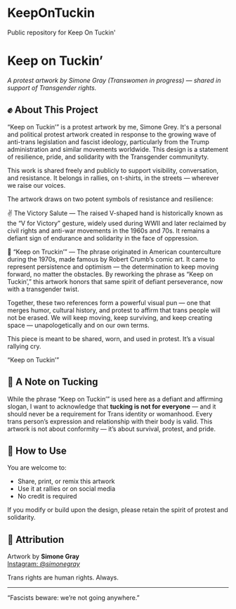 # KeepOnTuckin
Public repository for Keep On Tuckin'

# Keep on Tuckin’

_A protest artwork by Simone Gray (Transwomen in progress) — shared in support of Transgender rights._

## ✊ About This Project

“Keep on Tuckin’” is a protest artwork by me, Simone Grey. It's a personal and political protest artwork created in response to the growing wave of anti-trans legislation and fascist ideology, particularly from the Trump administration and similar movements worldwide. This design is a statement of resilience, pride, and solidarity with the Transgender communityty.

This work is shared freely and publicly to support visibility, conversation, and resistance. It belongs in rallies, on t-shirts, in the streets — wherever we raise our voices.

The artwork draws on two potent symbols of resistance and resilience:

✌️ The Victory Salute — The raised V-shaped hand is historically known as the “V for Victory” gesture, widely used during WWII and later reclaimed by civil rights and anti-war movements in the 1960s and 70s. It remains a defiant sign of endurance and solidarity in the face of oppression.

🚛 “Keep on Truckin’” — The phrase originated in American counterculture during the 1970s, made famous by Robert Crumb’s comic art. It came to represent persistence and optimism — the determination to keep moving forward, no matter the obstacles. By reworking the phrase as “Keep on Tuckin’,” this artwork honors that same spirit of defiant perseverance, now with a transgender twist.

Together, these two references form a powerful visual pun — one that merges humor, cultural history, and protest to affirm that trans people will not be erased. We will keep moving, keep surviving, and keep creating space — unapologetically and on our own terms.

This piece is meant to be shared, worn, and used in protest. It’s a visual rallying cry.

“Keep on Tuckin’”

## 🌈 A Note on Tucking

While the phrase “Keep on Tuckin’” is used here as a defiant and affirming slogan, I want to acknowledge that **tucking is not for everyone** — and it should never be a requirement for Trans identity or womanhood. Every trans person’s expression and relationship with their body is valid. This artwork is not about conformity — it’s about survival, protest, and pride.

## 📸 How to Use

You are welcome to:
- Share, print, or remix this artwork
- Use it at rallies or on social media
- No credit is required 

If you modify or build upon the design, please retain the spirit of protest and solidarity.

## 📢 Attribution

Artwork by **Simone Gray**  
[Instagram: @_simonegray_](https://instagram.com/_simonegray_)

Trans rights are human rights. Always.

---

“Fascists beware: we’re not going anywhere.”

